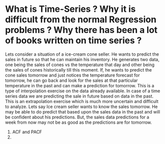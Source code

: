 # What is Time-Series ? Why it is difficult from the normal Regression problems ? Why there has been a lot of books written on time series ? 
Lets consider a situation of a ice-cream cone seller. He wants to predict the sales in future so that he can maintain his inventory. He generates two data, one being the sales of cones vs the temperature that day and other being the sales of cones historically till this moment. If, he wants to predict the cone sales tomorrow and just notices the temperature forecast for tomorrow, he can go back and look for the sales at that particular temperature in the past and can make a prediction for tomorrow. This is a type of interpolation exercise on the data already available. In case of a time series data we are predicting the sale in future based on data in the past. This is an extrapolation exercise which is much more uncertain and difficult to analyze. Lets say Ice cream seller wants to know the sales tomorrow. He may be able to do predict that based upon the sales data in the past and will be confident about his predictions. But, the sales data predictions for a week from now may not be as good as the predictions are for tomorrow. 

1. ACF and PACF 
2. 
